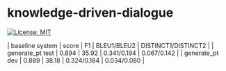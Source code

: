knowledge-driven-dialogue
=============================
[![License: MIT](https://img.shields.io/badge/License-MIT-yellow.svg)](https://opensource.org/licenses/MIT)


| baseline system | score | F1 | BLEU1/BLEU2 | DISTINCT1/DISTINCT2 |
| generate_pt test | 0.894 | 35.92 | 0.341/0.194 | 0.067/0.142 |
| generate_pt dev | 0.889 | 38.18 | 0.324/0.184 | 0.034/0.080 |
